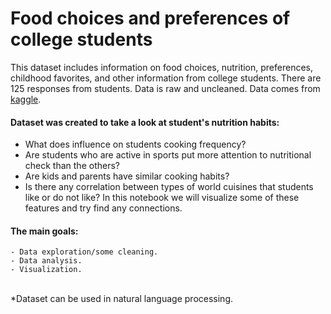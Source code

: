 # Food choices and preferences of college students

This dataset includes information on food choices, nutrition, preferences, childhood favorites, and other information from college students. There are 125 responses from students. Data is raw and uncleaned. Data comes from [kaggle](https://www.kaggle.com/borapajo/food-choices/data).

#### Dataset was created to take a look at student's nutrition habits:
- What does influence on students cooking frequency?
- Are students who are active in sports put more attention to nutritional check than the others?
- Are kids and parents have similar cooking habits?
- Is there any correlation between types of world cuisines that students like or do not like? 
In this notebook we will visualize some of these features and try find any connections.
#### **The main goals:**
    - Data exploration/some cleaning.
    - Data analysis.
    - Visualization.

<br>
*Dataset can be used in natural language processing.
